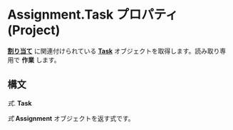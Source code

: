
# Assignment.Task プロパティ (Project)

 **[割り当て](bfb9a505-7818-0a86-9d4b-f19a0ff465d3.md)** に関連付けられている **[Task](bc6bb4a5-95a6-9d1f-3e28-92b9548a544a.md)** オブジェクトを取得します。読み取り専用で **作業** します。


## 構文

 _式_. **Task**

 _式_ **Assignment** オブジェクトを返す式です。

